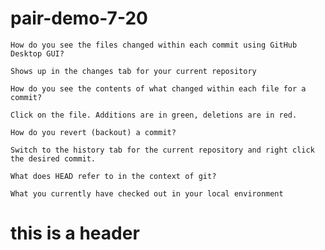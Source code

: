 # pair-demo-7-20


    How do you see the files changed within each commit using GitHub Desktop GUI?
    
    Shows up in the changes tab for your current repository
    
    How do you see the contents of what changed within each file for a commit?
    
    Click on the file. Additions are in green, deletions are in red.
    
    How do you revert (backout) a commit?
    
    Switch to the history tab for the current repository and right click the desired commit.
    
    What does HEAD refer to in the context of git?
    
    What you currently have checked out in your local environment


# this is a header